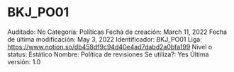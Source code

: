 # BKJ_PO01

Auditado: No
Categoría: Políticas
Fecha de creación: March 11, 2022
Fecha de última modificación: May 3, 2022
Identificador: BKJ_PO01
Liga: https://www.notion.so/db458df9c94d40e4ad7dabd2a0bfa199 
Nivel o status: Estático
Nombre: Política de revisiones
Se utiliza?: Yes
Última versión: 1.0